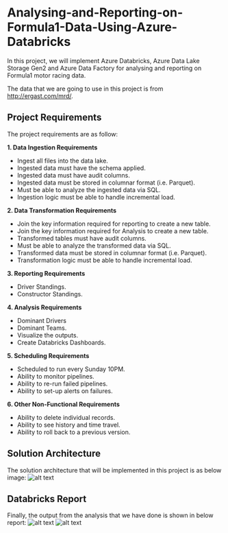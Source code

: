# Analysing-and-Reporting-on-Formula1-Data-Using-Azure-Databricks

In this project, we will implement Azure Databricks, Azure Data Lake Storage Gen2 and Azure Data Factory for analysing and reporting on Formula1 motor racing data.

The data that we are going to use in this project is from http://ergast.com/mrd/.

## Project Requirements

The project requirements are as follow:

**1. Data Ingestion Requirements**
-	Ingest all files into the data lake.
-	Ingested data must have the schema applied.
-	Ingested data must have audit columns.
-	Ingested data must be stored in columnar format (i.e. Parquet).
-	Must be able to analyze the ingested data via SQL.
-	Ingestion logic must be able to handle incremental load.
  
**2. Data Transformation Requirements**
-	Join the key information required for reporting to create a new table.
-	Join the key information required for Analysis to create a new table.
-	Transformed tables must have audit columns.
-	Must be able to analyze the transformed data via SQL.
-	Transformed data must be stored in columnar format (i.e. Parquet).
-	Transformation logic must be able to handle incremental load.

**3. Reporting Requirements**
-	Driver Standings.
-	Constructor Standings.

**4. Analysis Requirements**
-	Dominant Drivers
-	Dominant Teams.
-	Visualize the outputs.
-	Create Databricks Dashboards.

**5. Scheduling Requirements**
-	Scheduled to run every Sunday 10PM.
-	Ability to monitor pipelines.
-	Ability to re-run failed pipelines.
-	Ability to set-up alerts on failures.

**6. Other Non-Functional Requirements**
-	Ability to delete individual records.
-	Ability to see history and time travel.
-	Ability to roll back to a previous version.

## Solution Architecture
The solution architecture that will be implemented in this project is as below image:
![alt text](https://github.com/annisayusoff/Analysing-and-Reporting-on-Formula1-Data-Using-Azure-Databricks/blob/ec9c4496d91100b1d639d5034b9636e39fbd8a35/solution%20architecture.png?raw=true)

## Databricks Report
Finally, the output from the analysis that we have done is shown in below report:
![alt text](https://github.com/annisayusoff/Analysing-and-Reporting-on-Formula1-Data-Using-Azure-Databricks/blob/1774c2cf390b3f3fb9aa85229f641d8de48cd0aa/report/Dominant%20Drivers%20Report.png?raw=true)
![alt text](https://github.com/annisayusoff/Analysing-and-Reporting-on-Formula1-Data-Using-Azure-Databricks/blob/1774c2cf390b3f3fb9aa85229f641d8de48cd0aa/report/Dominant%20Teams%20Report.png?raw=true)
